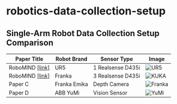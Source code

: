 # robotics-data-collection-setup

## Single-Arm Robot Data Collection Setup Comparison

| Paper Title | Robot Brand| Sensor Type | Image |
|-------------|-------------|-------------|-------|
| RoboMIND [[link]](https://x-humanoid-robomind.github.io/)     | UR5    | 1 Realsense D435i | ![UR5](<img src="images/Robotmind_UR.png" width="150">) |
| RoboMIND [[link]](https://x-humanoid-robomind.github.io/)     | Franka | 3 Realsense D435i | ![KUKA](<img src="images/Robotmind_Franka.png" width="150">) |
| Paper C     | Franka Emika | Depth Camera | ![Franka](https://raw.githubusercontent.com/your-username/robotics-setups/main/images/franka.jpg) |
| Paper D     | ABB YuMi    | Vision Sensor | ![YuMi](https://raw.githubusercontent.com/your-username/robotics-setups/main/images/yumi.jpg) |
